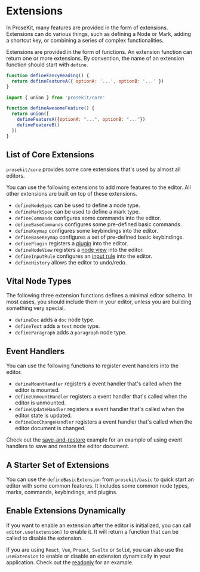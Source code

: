 # Extensions

In ProseKit, many features are provided in the form of extensions. Extensions can do various things, such as defining a Node or Mark, adding a shortcut key, or combining a series of complex functionalities.

Extensions are provided in the form of functions. An extension function can return one or more extensions. By convention, the name of an extension function should start with `define`.

```js
function defineFancyHeading() {
  return defineFeatureA({ optionA: '...', optionB: '...' })
}
```

```js
import { union } from 'prosekit/core'

function defineAwesomeFeature() {
  return union([
    defineFeatureA({optionA: "...", optionB: "..."})
    defineFeatureB()
  ])
}
```

## List of Core Extensions

`prosekit/core` provides some core extensions that's used by almost all editors.

You can use the following extensions to add more features to the editor. All other extensions are built on top of these extensions.

- `defineNodeSpec` can be used to define a node type.
- `defineMarkSpec` can be used to define a mark type.
- `defineCommands` configures some commands into the editor.
- `defineBaseCommands` configures some pre-defined basic commands.
- `defineKeymap` configures some keybindings into the editor.
- `defineBaseKeymap` configures a set of pre-defined basic keybindings.
- `definePlugin` registers a [plugin] into the editor.
- `defineNodeView` registers a [node view] into the editor.
- `defineInputRule` configures an [input rule] into the editor.
- `defineHistory` allows the editor to undo/redo.

## Vital Node Types

The following three extension functions defines a minimal editor schema. In most cases, you should include them in your editor, unless you are building something very special.

- `defineDoc` adds a `doc` node type.
- `defineText` adds a `text` node type.
- `defineParagraph` adds a `paragraph` node type.

## Event Handlers

You can use the following functions to register event handlers into the editor.

- `defineMountHandler` registers a event handler that's called when the editor is mounted.
- `defineUnmountHandler` registers a event handler that's called when the editor is unmounted.
- `defineUpdateHandler` registers a event handler that's called when the editor state is updated.
- `defineDocChangeHandler` registers a event handler that's called when the editor document is changed.

Check out the [save-and-restore](/examples/save-and-restore) example for an example of using event handlers to save and restore the editor document.

## A Starter Set of Extensions

You can use the `defineBasicExtension` from `prosekit/basic` to quick start an editor with some common features. It includes some common node types, marks, commands, keybindings, and plugins.

## Enable Extensions Dynamically

If you want to enable an extension after the editor is initialized, you can call `editor.use(extension)` to enable it. It will return a function that can be called to disable the extension.

If you are using `React`, `Vue`, `Preact`, `Svelte` or `Solid`, you can also use the `useExtension` to enable or disable an extension dynamically in your application. Check out the [readonly](/guide/extensions/readonly) for an example.

<!-- Link references -->

[plugin]: https://prosemirror.net/docs/ref#state.Plugin_System
[node view]: https://prosemirror.net/docs/ref#view.NodeView
[input rule]: https://prosemirror.net/docs/ref#inputrules
[save-and-restore]: /examples/save-and-restore
